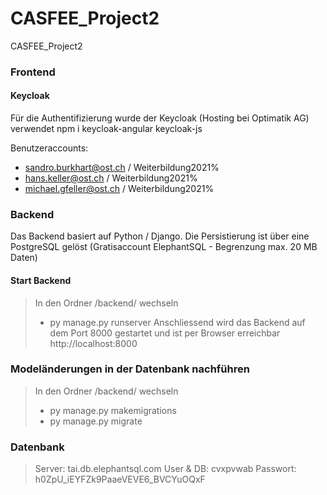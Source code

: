 # CASFEE_Project2
CASFEE_Project2

### Frontend

#### Keycloak
Für die Authentifizierung wurde der Keycloak (Hosting bei Optimatik AG) verwendet
npm i keycloak-angular keycloak-js

Benutzeraccounts:
- sandro.burkhart@ost.ch / Weiterbildung2021%
- hans.keller@ost.ch / Weiterbildung2021%
- michael.gfeller@ost.ch / Weiterbildung2021%

### Backend
Das Backend basiert auf Python / Django. Die Persistierung ist über eine PostgreSQL gelöst (Gratisaccount ElephantSQL - Begrenzung max. 20 MB Daten)

#### Start Backend
> In den Ordner /backend/ wechseln
> - py manage.py runserver
> Anschliessend wird das Backend auf dem Port 8000 gestartet und ist per Browser erreichbar http://localhost:8000

### Modeländerungen in der Datenbank nachführen
> In den Ordner /backend/ wechseln
> - py manage.py makemigrations
> - py manage.py migrate

### Datenbank
> Server: tai.db.elephantsql.com
> User & DB: cvxpvwab
> Passwort: h0ZpU_iEYFZk9PaaeVEVE6_BVCYuOQxF